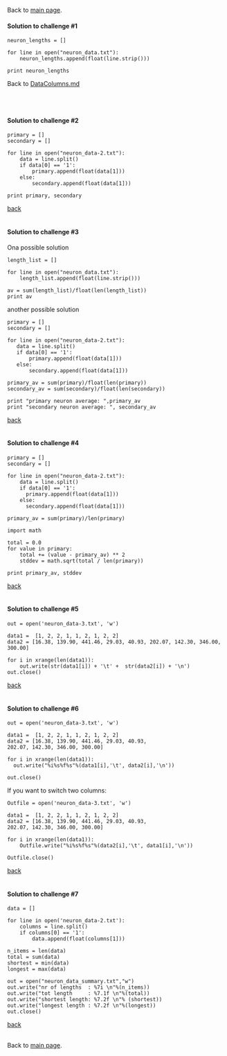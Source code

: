 Back to [main page](../index.md).

#### Solution to challenge #1

```
neuron_lengths = []

for line in open("neuron_data.txt"):
    neuron_lengths.append(float(line.strip()))

print neuron_lengths
```
Back to [DataColumns.md](DataColumns.md)

<br>
<br>



#### Solution to challenge #2
```
primary = []
secondary = []

for line in open("neuron_data-2.txt"):
    data = line.split()
    if data[0] == '1':
        primary.append(float(data[1]))
    else:
        secondary.append(float(data[1]))

print primary, secondary
```

<a href="https://github.com/ELIXIR-ITA-training/python_course/blob/master/day3/3-DataColumns/DataColumns.md#challenge-2">back <a/>
<br>
<br>


#### Solution to challenge #3
Ona possible solution

```
length_list = []

for line in open("neuron_data.txt"):
    length_list.append(float(line.strip()))

av = sum(length_list)/float(len(length_list))
print av
```

 another possible solution

 ```
primary = []
secondary = []

for line in open("neuron_data-2.txt"):
    data = line.split()
    if data[0] == '1':
        primary.append(float(data[1]))
    else:
        secondary.append(float(data[1]))

primary_av = sum(primary)/float(len(primary))
secondary_av = sum(secondary)/float(len(secondary))

print "primary neuron average: ",primary_av
print "secondary neuron average: ", secondary_av
```
<a href="https://github.com/ELIXIR-ITA-training/python_course/blob/master/day3/3-DataColumns/DataColumns.md#challenge-3">back <a/>
<br>
<br>



#### Solution to challenge #4

```
primary = []
secondary = []

for line in open("neuron_data-2.txt"):
    data = line.split()
    if data[0] == '1':
      primary.append(float(data[1]))
    else:
      secondary.append(float(data[1]))

primary_av = sum(primary)/len(primary)

import math

total = 0.0
for value in primary:
    total += (value - primary_av) ** 2
    stddev = math.sqrt(total / len(primary))

print primary_av, stddev
```
<a href="https://github.com/ELIXIR-ITA-training/python_course/blob/master/day3/3-DataColumns/DataColumns.md#challenge-4">back <a/>
<br>
<br>


#### Solution to challenge #5

```
out = open('neuron_data-3.txt', 'w')

data1 =  [1, 2, 2, 1, 1, 2, 1, 2, 2]
data2 = [16.38, 139.90, 441.46, 29.03, 40.93, 202.07, 142.30, 346.00, 300.00]

for i in xrange(len(data1)):
    out.write(str(data1[i]) + '\t' +  str(data2[i]) + '\n')
out.close()
```
<a href="https://github.com/ELIXIR-ITA-training/python_course/blob/master/day3/3-DataColumns/DataColumns.md#challenge-5">back <a/>
<br>
<br>



#### Solution to challenge #6
```
out = open('neuron_data-3.txt', 'w')

data1 =  [1, 2, 2, 1, 1, 2, 1, 2, 2]
data2 = [16.38, 139.90, 441.46, 29.03, 40.93,
202.07, 142.30, 346.00, 300.00]

for i in xrange(len(data1)):
  out.write("%i%s%f%s"%(data1[i],'\t', data2[i],'\n'))

out.close()
```
If you want to switch two columns:

```
Outfile = open('neuron_data-3.txt', 'w')

data1 =  [1, 2, 2, 1, 1, 2, 1, 2, 2]
data2 = [16.38, 139.90, 441.46, 29.03, 40.93,
202.07, 142.30, 346.00, 300.00]

for i in xrange(len(data1)):
    Outfile.write("%i%s%f%s"%(data2[i],'\t', data1[i],'\n'))

Outfile.close()
```
<a href="hhttps://github.com/ELIXIR-ITA-training/python_course/blob/master/day3/3-DataColumns/DataColumns.md#challenge-6">back <a/>
<br>
<br>


#### Solution to challenge #7
```
data = []

for line in open('neuron_data-2.txt'):
    columns = line.split()
    if columns[0] == '1':
        data.append(float(columns[1]))

n_items = len(data)
total = sum(data)
shortest = min(data)
longest = max(data)

out = open("neuron_data_summary.txt","w")
out.write("nr of lengths  : %7i \n"%(n_items))
out.write("tot length     : %7.1f \n"%(total))
out.write("shortest length: %7.2f \n"% (shortest))
out.write("longest length : %7.2f \n"%(longest))
out.close()
```
<a href="https://github.com/ELIXIR-ITA-training/python_course/blob/master/day3/3-DataColumns/DataColumns.md#challenge-7">back <a/>
<br>
<br>

Back to [main page](../index.md).
